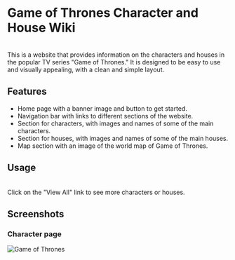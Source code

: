 <h1>Game of Thrones Character and House Wiki</h1> <br>
This is a website that provides information on the characters and houses in the popular TV series "Game of Thrones." It is designed to be easy to use and visually appealing, with a clean and simple layout.<br>

<h2>Features</h2>
<ul>
<li>Home page with a banner image and button to get started.
<li>Navigation bar with links to different sections of the website.
<li>Section for characters, with images and names of some of the main characters.
<li>Section for houses, with images and names of some of the main houses.
<li>Map section with an image of the world map of Game of Thrones.
</ul>

<h2>Usage</h2>
<br>
Click on the "View All" link to see more characters or houses.
<br>

<h2>Screenshots</h2>
<h3>Character page</h3>
	<img src="C:\\Users\\bnand\\Documents\\clubtasks\\-club-tasks\\got\\char0.jpg" alt="Game of Thrones">
<br>